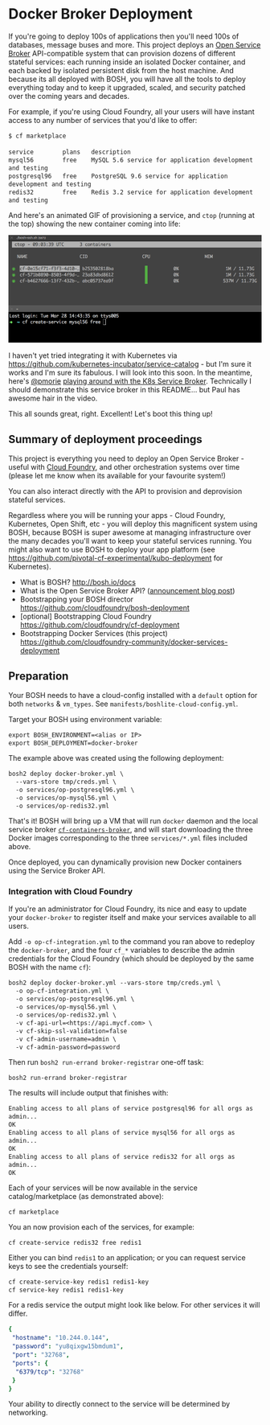 # Docker Broker Deployment

If you're going to deploy 100s of applications then you'll need 100s of databases, message buses and more. This project deploys an [Open Service Broker](https://www.openservicebrokerapi.org/) API-compatible system that can provision dozens of different stateful services: each running inside an isolated Docker container, and each backed by isolated persistent disk from the host machine. And because its all deployed with BOSH, you will have all the tools to deploy everything today and to keep it upgraded, scaled, and security patched over the coming years and decades.

For example, if you're using Cloud Foundry, all your users will have instant access to any number of services that you'd like to offer:

```
$ cf marketplace

service        plans   description
mysql56        free    MySQL 5.6 service for application development and testing
postgresql96   free    PostgreSQL 9.6 service for application development and testing
redis32        free    Redis 3.2 service for application development and testing
```

And here's an animated GIF of provisioning a service, and `ctop` (running at the top) showing the new container coming into life:

![ctop](cf-create-service-ctop.gif)

I haven't yet tried integrating it with Kubernetes via https://github.com/kubernetes-incubator/service-catalog - but I'm sure it works and I'm sure its fabulous. I will look into this soon. In the meantime, here's [@pmorie](https://github.com/pmorie) [playing around with the K8s Service Broker](https://www.youtube.com/watch?v=tRAv5PozgNE). Technically I should demonstrate this service broker in this README... but Paul has awesome hair in the video.

This all sounds great, right. Excellent! Let's boot this thing up!

## Summary of deployment proceedings

This project is everything you need to deploy an Open Service Broker - useful with [Cloud Foundry](http://docs.cloudfoundry.org/services/index.html), and other orchestration systems over time (please let me know when its available for your favourite system!)

You can also interact directly with the API to provision and deprovision stateful services.

Regardless where you will be running your apps - Cloud Foundry, Kubernetes, Open Shift, etc - you will deploy this magnificent system using BOSH, because BOSH is super awesome at managing infrastructure over the many decades you'll want to keep your stateful services running. You might also want to use BOSH to deploy your app platform (see https://github.com/pivotal-cf-experimental/kubo-deployment for Kubernetes).

* What is BOSH? http://bosh.io/docs
* What is the Open Service Broker API? ([announcement blog post](https://www.openservicebrokerapi.org/blog/2016/12/13/why-cloud-foundry-is-making-the-open-service-broker-api-even-more-open))
* Bootstrapping your BOSH director https://github.com/cloudfoundry/bosh-deployment
* [optional] Bootstrapping Cloud Foundry https://github.com/cloudfoundry/cf-deployment
* Bootstrapping Docker Services (this project) https://github.com/cloudfoundry-community/docker-services-deployment

## Preparation

Your BOSH needs to have a cloud-config installed with a `default` option for both `networks` & `vm_types`. See `manifests/boshlite-cloud-config.yml`.

Target your BOSH using environment variable:

```
export BOSH_ENVIRONMENT=<alias or IP>
export BOSH_DEPLOYMENT=docker-broker
```

The example above was created using the following deployment:

```
bosh2 deploy docker-broker.yml \
  --vars-store tmp/creds.yml \
  -o services/op-postgresql96.yml \
  -o services/op-mysql56.yml \
  -o services/op-redis32.yml
```

That's it! BOSH will bring up a VM that will run `docker` daemon and the local service broker [`cf-containers-broker`](https://github.com/cloudfoundry-community/cf-containers-broker/), and will start downloading the three Docker images corresponding to the three `services/*.yml` files included above.

Once deployed, you can dynamically provision new Docker containers using the Service Broker API.

### Integration with Cloud Foundry

If you're an administrator for Cloud Foundry, its nice and easy to update your `docker-broker` to register itself and make your services available to all users.

Add `-o op-cf-integration.yml` to the command you ran above to redeploy the `docker-broker`, and the four `cf_*` variables to describe the admin credentials for the Cloud Foundry (which should be deployed by the same BOSH with the name `cf`):

```
bosh2 deploy docker-broker.yml --vars-store tmp/creds.yml \
  -o op-cf-integration.yml \
  -o services/op-postgresql96.yml \
  -o services/op-mysql56.yml \
  -o services/op-redis32.yml \
  -v cf-api-url=<https://api.mycf.com> \
  -v cf-skip-ssl-validation=false
  -v cf-admin-username=admin \
  -v cf-admin-password=password
```

Then run `bosh2 run-errand broker-registrar` one-off task:

```
bosh2 run-errand broker-registrar
```

The results will include output that finishes with:

```
Enabling access to all plans of service postgresql96 for all orgs as admin...
OK
Enabling access to all plans of service mysql56 for all orgs as admin...
OK
Enabling access to all plans of service redis32 for all orgs as admin...
OK
```

Each of your services will be now available in the service catalog/marketplace (as demonstrated above):

```
cf marketplace
```

You an now provision each of the services, for example:

```
cf create-service redis32 free redis1
```

Either you can bind `redis1` to an application; or you can request service keys to see the credentials yourself:

```
cf create-service-key redis1 redis1-key
cf service-key redis1 redis1-key
```

For a redis service the output might look like below. For other services it will differ.

```yaml
{
 "hostname": "10.244.0.144",
 "password": "yu8qixgw15bmdum1",
 "port": "32768",
 "ports": {
  "6379/tcp": "32768"
 }
}
```

Your ability to directly connect to the service will be determined by networking.
